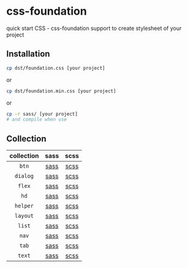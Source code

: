 # css-foundation
quick start CSS - css-foundation support to create stylesheet of your project

## Installation

```sh
cp dst/foundation.css [your project]
```

or

```sh
cp dst/foundation.min.css [your project]
```

or

```sh
cp -r sass/ [your project]
# and compile when use
```

## Collection

| collection | sass | scss |
|:----------:|:-:|:-:|
|`btn` | [sass](https://github.com/jiroor/css-foundation/blob/master/sass/component/_btn.sass) | [scss](https://github.com/jiroor/css-foundation/blob/master/scss/component/_btn.scss) |
|`dialog` | [sass](https://github.com/jiroor/css-foundation/blob/master/sass/component/_dialog.sass) | [scss](https://github.com/jiroor/css-foundation/blob/master/scss/component/_dialog.scss) |
|`flex` | [sass](https://github.com/jiroor/css-foundation/blob/master/sass/component/_flex.sass) | [scss](https://github.com/jiroor/css-foundation/blob/master/scss/component/_flex.scss) |
|`hd` | [sass](https://github.com/jiroor/css-foundation/blob/master/sass/component/_hd.sass) | [scss](https://github.com/jiroor/css-foundation/blob/master/scss/component/_hd.scss) |
|`helper` | [sass](https://github.com/jiroor/css-foundation/blob/master/sass/component/_helper.sass) | [scss](https://github.com/jiroor/css-foundation/blob/master/scss/component/_helper.scss) |
|`layout` | [sass](https://github.com/jiroor/css-foundation/blob/master/sass/component/_layout.sass) | [scss](https://github.com/jiroor/css-foundation/blob/master/scss/component/_layout.scss) |
|`list` | [sass](https://github.com/jiroor/css-foundation/blob/master/sass/component/_list.sass) | [scss](https://github.com/jiroor/css-foundation/blob/master/scss/component/_list.scss) |
|`nav` | [sass](https://github.com/jiroor/css-foundation/blob/master/sass/component/_nav.sass) | [scss](https://github.com/jiroor/css-foundation/blob/master/scss/component/_nav.scss) |
|`tab` | [sass](https://github.com/jiroor/css-foundation/blob/master/sass/component/_tab.sass) | [scss](https://github.com/jiroor/css-foundation/blob/master/scss/component/_tab.scss) |
|`text` | [sass](https://github.com/jiroor/css-foundation/blob/master/sass/component/_text.sass) | [scss](https://github.com/jiroor/css-foundation/blob/master/scss/component/_text.scss) |
